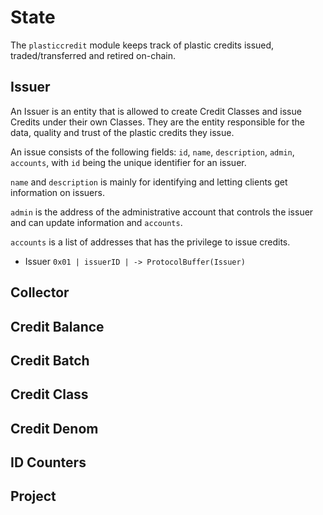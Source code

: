 # State

The `plasticcredit` module keeps track of plastic credits issued, traded/transferred and retired on-chain. 

## Issuer

An Issuer is an entity that is allowed to create Credit Classes and issue Credits under their own Classes.
They are the entity responsible for the data, quality and trust of the plastic credits they issue.

An issue consists of the following fields: `id`, `name`, `description`, `admin`, `accounts`, with `id` being the unique identifier for an issuer.

`name` and `description` is mainly for identifying and letting clients get information on issuers.

`admin` is the address of the administrative account that controls the issuer and can update information and `accounts`. 

`accounts` is a list of addresses that has the privilege to issue credits.

- Issuer `0x01 | issuerID | -> ProtocolBuffer(Issuer)`

## Collector

## Credit Balance

## Credit Batch

## Credit Class

## Credit Denom

## ID Counters

## Project